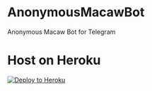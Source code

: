 # AnonymousMacawBot
Anonymous Macaw Bot for Telegram

# Host on Heroku
[![Deploy to Heroku](https://www.herokucdn.com/deploy/button.svg)](https://heroku.com/deploy?template=https://github.com/Necan03/AnonymousMacawBot.git) 
